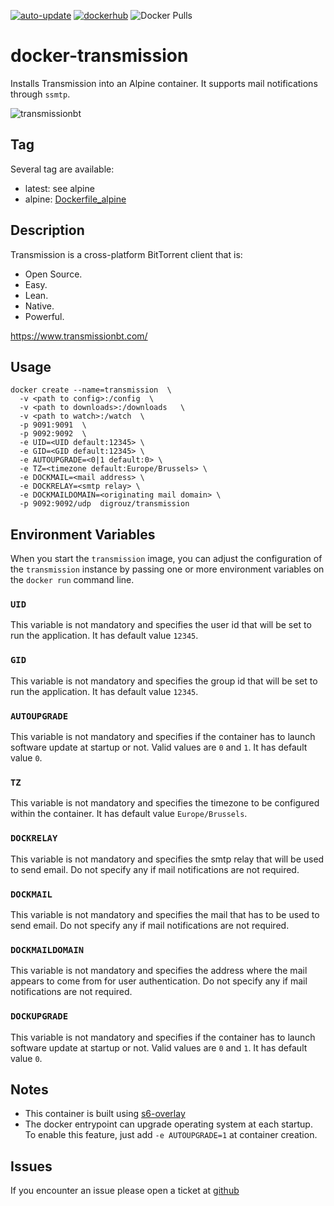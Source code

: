 [![auto-update](https://github.com/digrouz/docker-transmission/actions/workflows/auto-update.yml/badge.svg)](https://github.com/digrouz/docker-transmission/actions/workflows/auto-update.yml)
[![dockerhub](https://github.com/digrouz/docker-transmission/actions/workflows/dockerhub.yml/badge.svg)](https://github.com/digrouz/docker-transmission/actions/workflows/dockerhub.yml)
![Docker Pulls](https://img.shields.io/docker/pulls/digrouz/transmission)

# docker-transmission
Installs Transmission into an Alpine container. It supports mail notifications through `ssmtp`.

![transmissionbt](https://upload.wikimedia.org/wikipedia/commons/archive/6/6d/20080126162557%21Transmission_icon.png)

## Tag
Several tag are available:
* latest: see alpine
* alpine: [Dockerfile_alpine](https://github.com/digrouz/docker-transmission/blob/master/Dockerfile_alpine)


## Description

Transmission is a cross-platform BitTorrent client that is:
- Open Source.
- Easy.
- Lean.
- Native.
- Powerful.

https://www.transmissionbt.com/

## Usage
    docker create --name=transmission  \
      -v <path to config>:/config  \
      -v <path to downloads>:/downloads   \
      -v <path to watch>:/watch  \
      -p 9091:9091  \
      -p 9092:9092  \
      -e UID=<UID default:12345> \
      -e GID=<GID default:12345> \
      -e AUTOUPGRADE=<0|1 default:0> \
      -e TZ=<timezone default:Europe/Brussels> \
      -e DOCKMAIL=<mail address> \
      -e DOCKRELAY=<smtp relay> \
      -e DOCKMAILDOMAIN=<originating mail domain> \
      -p 9092:9092/udp  digrouz/transmission

## Environment Variables

When you start the `transmission` image, you can adjust the configuration of the `transmission` instance by passing one or more environment variables on the `docker run` command line.

### `UID`

This variable is not mandatory and specifies the user id that will be set to run the application. It has default value `12345`.

### `GID`

This variable is not mandatory and specifies the group id that will be set to run the application. It has default value `12345`.

### `AUTOUPGRADE`

This variable is not mandatory and specifies if the container has to launch software update at startup or not. Valid values are `0` and `1`. It has default value `0`.

### `TZ`

This variable is not mandatory and specifies the timezone to be configured within the container. It has default value `Europe/Brussels`.

### `DOCKRELAY`

This variable is not mandatory and specifies the smtp relay that will be used to send email. Do not specify any if mail notifications are not required.

### `DOCKMAIL`

This variable is not mandatory and specifies the mail that has to be used to send email. Do not specify any if mail notifications are not required.

### `DOCKMAILDOMAIN`

This variable is not mandatory and specifies the address where the mail appears to come from for user authentication. Do not specify any if mail notifications are not required.

### `DOCKUPGRADE`

This variable is not mandatory and specifies if the container has to launch software update at startup or not. Valid values are `0` and `1`. It has default value `0`.

## Notes

* This container is built using [s6-overlay](https://github.com/just-containers/s6-overlay)
* The docker entrypoint can upgrade operating system at each startup. To enable this feature, just add `-e AUTOUPGRADE=1` at container creation.

## Issues

If you encounter an issue please open a ticket at [github](https://github.com/digrouz/docker-transmission/issues)
